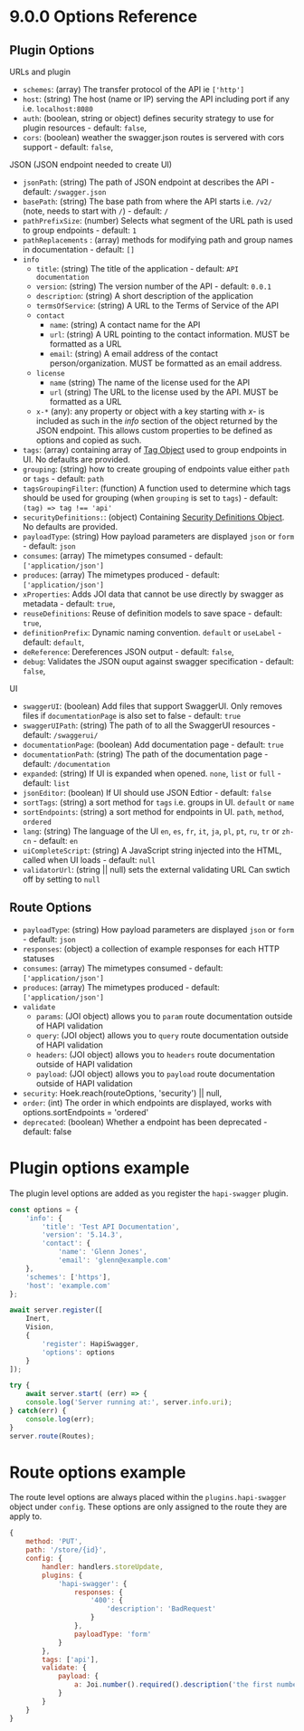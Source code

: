 # 9.0.0 Options Reference

## Plugin Options

URLs and plugin
* `schemes`: (array) The transfer protocol of the API ie `['http']`
* `host`: (string) The host (name or IP) serving the API including port if any i.e. `localhost:8080`
* `auth`: (boolean, string or object) defines security strategy to use for plugin resources - default: `false`,
* `cors`: (boolean) weather the swagger.json routes is servered with cors support - default: `false`,

JSON (JSON endpoint needed to create UI)
* `jsonPath`: (string) The path of JSON endpoint at describes the API - default: `/swagger.json`
* `basePath`: (string) The base path from where the API starts i.e. `/v2/` (note, needs to start with `/`) -  default: `/`
* `pathPrefixSize`: (number) Selects what segment of the URL path is used to group endpoints - default: `1`
* `pathReplacements` : (array) methods for modifying path and group names in documentation - default: `[]`
* `info`
  * `title`: (string) The title of the application -  default: `API documentation`
  * `version`: (string) The version number of the API -  default: `0.0.1`
  * `description`: (string) A short description of the application
  * `termsOfService`: (string) A URL to the Terms of Service of the API
  * `contact`
    * `name`: (string) A contact name for the API
    * `url`: (string) A URL pointing to the contact information. MUST be formatted as a URL
    * `email`: (string) A email address of the contact person/organization. MUST be formatted as an email address.
  * `license`
    * `name` (string) The name of the license used for the API
    * `url` (string) The URL to the license used by the API. MUST be formatted as a URL
  * `x-*` (any): any property or object with a key starting with *x-* is included as such in the *info* section
    of the object returned by the JSON endpoint. This allows custom properties to be defined as options and
    copied as such.
*  `tags`: (array) containing array of [Tag Object](https://github.com/OAI/OpenAPI-Specification/blob/master/versions/2.0.md#tagObject) used to group endpoints in UI. No defaults are provided.
*  `grouping`: (string) how to create grouping of endpoints value either `path` or `tags` - default: `path`
*  `tagsGroupingFilter`: (function) A function used to determine which tags should be used for grouping (when `grouping` is set to `tags`) - default: `(tag) => tag !== 'api'`
*  `securityDefinitions:`: (object) Containing [Security Definitions Object](https://github.com/OAI/OpenAPI-Specification/blob/master/versions/2.0.md#securityDefinitionsObject). No defaults are provided.
*  `payloadType`: (string) How payload parameters are displayed `json` or `form` - default: `json`
*  `consumes`: (array) The mimetypes consumed - default: `['application/json']`
*  `produces`: (array) The mimetypes produced - default: `['application/json']`
*  `xProperties`: Adds JOI data that cannot be use directly by swagger as metadata - default: `true`,
*  `reuseDefinitions`: Reuse of definition models to save space - default: `true`,
*  `definitionPrefix`: Dynamic naming convention. `default` or `useLabel` - default: `default`,
*  `deReference`: Dereferences JSON output - default: `false`,
*  `debug`: Validates the JSON ouput against swagger specification - default: `false`,

UI
* `swaggerUI`: (boolean) Add files that support SwaggerUI. Only removes files if `documentationPage` is also set to false - default: `true`
* `swaggerUIPath`: (string) The path of to all the SwaggerUI resources - default: `/swaggerui/`
* `documentationPage`: (boolean) Add documentation page - default: `true`
* `documentationPath`: (string) The path of the documentation page - default: `/documentation`
* `expanded`: (string) If UI is expanded when opened. `none`, `list` or `full` - default: `list`
* `jsonEditor`: (boolean) If UI should use JSON Edtior - default: `false`
* `sortTags`: (string) a sort method for `tags` i.e. groups in UI. `default` or `name`
* `sortEndpoints`: (string) a sort method for endpoints in UI. `path`, `method`, `ordered`
* `lang`: (string) The language of the UI `en`, `es`, `fr`, `it`, `ja`, `pl`, `pt`, `ru`, `tr` or `zh-cn` - default: `en`
* `uiCompleteScript`: (string) A JavaScript string injected into the HTML, called when UI loads - default: `null`
* `validatorUrl`: (string || null) sets the external validating URL Can swtich off by setting to `null`


## Route Options
*  `payloadType`: (string) How payload parameters are displayed `json` or `form` - default: `json`
*  `responses`: (object) a collection of example responses for each HTTP statuses
*  `consumes`: (array) The mimetypes consumed - default: `['application/json']`
*  `produces`: (array) The mimetypes produced - default: `['application/json']`
*  `validate`
   *  `params`: (JOI object) allows you to `param` route documentation outside of HAPI validation
   *  `query`: (JOI object) allows you to `query` route documentation outside of HAPI validation
   *  `headers`: (JOI object) allows you to `headers` route documentation outside of HAPI validation
   *  `payload`: (JOI object) allows you to `payload` route documentation outside of HAPI validation
*  `security`: Hoek.reach(routeOptions, 'security') || null,
*  `order`: (int) The order in which endpoints are displayed, works with options.sortEndpoints = 'ordered'
*  `deprecated`: (boolean) Whether a endpoint has been deprecated - default: false




# Plugin options example
The plugin level options are added as you register the `hapi-swagger` plugin.

```Javascript
const options = {
    'info': {
        'title': 'Test API Documentation',
        'version': '5.14.3',
        'contact': {
            'name': 'Glenn Jones',
            'email': 'glenn@example.com'
    },
    'schemes': ['https'],
    'host': 'example.com'
};

await server.register([
    Inert,
    Vision,
    {
        'register': HapiSwagger,
        'options': options
    }
]);

try {
    await server.start( (err) => {
    console.log('Server running at:', server.info.uri);
} catch(err) {
    console.log(err);
}
server.route(Routes);
```

# Route options example
The route level options are always placed within the `plugins.hapi-swagger` object under `config`. These options are
only assigned to the route they are apply to.
```Javascript
{
    method: 'PUT',
    path: '/store/{id}',
    config: {
        handler: handlers.storeUpdate,
        plugins: {
            'hapi-swagger': {
                responses: {
                    '400': {
                        'description': 'BadRequest'
                    }
                },
                payloadType: 'form'
            }
        },
        tags: ['api'],
        validate: {
            payload: {
                a: Joi.number().required().description('the first number')
            }
        }
    }
}
```